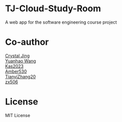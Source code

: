 # TJ-Cloud-Study-Room
A web app for the software engineering course project

# Co-author
[Crystal Jing](https://github.com/mkj3085003)   
[Yuanhao Wang](https://github.com/wyh-tongji)   
[Kas2023](https://github.com/Kas2023)   
[Amber530](https://github.com/Amber530)   
[TianyiZhang20](https://github.com/TianyiZhang20)     
[zx506](https://github.com/zx506)   

# License
MIT License
